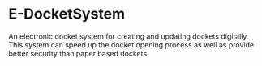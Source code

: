 # E-DocketSystem

An electronic docket system for creating and updating dockets digitally.
This system can speed up the docket opening process as well as provide better security than paper based dockets.


